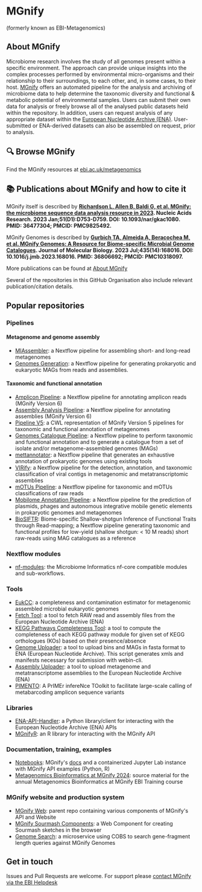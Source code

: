 # MGnify
(formerly known as EBI-Metagenomics)

## About MGnify
Microbiome research involves the study of all genomes present within a specific environment. 
The approach can provide unique insights into the complex processes performed by environmental micro-organisms and their relationship to their surroundings, to each other, and, in some cases, to their host.
[MGnify](https://www.ebi.ac.uk/metagenomics) offers an automated pipeline for the analysis and archiving of microbiome data to help determine the taxonomic diversity and functional & metabolic potential of environmental samples. 
Users can submit their own data for analysis or freely browse all of the analysed public datasets held within the repository. 
In addition, users can request analysis of any appropriate dataset within the [European Nucleotide Archive (ENA)](https://www.ebi.ac.uk/ena). 
User-submitted or ENA-derived datasets can also be assembled on request, prior to analysis.

## 🔍 Browse MGnify
Find the MGnify resources at [ebi.ac.uk/metagenomics](https://www.ebi.ac.uk/metagenomics)

## 📚 Publications about MGnify and how to cite it
MGnify itself is described by **[Richardson L, Allen B, Baldi G, et al. MGnify: the microbiome sequence data analysis resource in 2023](https://europepmc.org/article/med/36477304). Nucleic Acids Research. 2023 Jan;51(D1):D753-D759. DOI: 10.1093/nar/gkac1080. PMID: 36477304; PMCID: PMC9825492.**

MGnify Genomes is described by **[Gurbich TA, Almeida A, Beracochea M, et al. MGnify Genomes: A Resource for Biome-specific Microbial Genome Catalogues](https://europepmc.org/article/MED/36806692). Journal of Molecular Biology. 2023 Jul;435(14):168016. DOI: 10.1016/j.jmb.2023.168016. PMID: 36806692; PMCID: PMC10318097.**

More publications can be found at [About MGnify](https://www.ebi.ac.uk/metagenomics/about)

Several of the repositories in this GitHub Organisation also include relevant publication/citation details.

## Popular repositories
### Pipelines
#### Metagenome and genome assembly 
* [MIAssembler](https://github.com/EBI-Metagenomics/miassembler): a Nextflow pipeline for assembling short- and long-read metagenomes
* [Genomes Generation](https://github.com/EBI-Metagenomics/genomes-generation): a Nextflow pipeline for generating prokaryotic and eukaryotic MAGs from reads and assemblies.
#### Taxonomic and functional annotation
* [Amplicon Pipeline](https://github.com/EBI-Metagenomics/amplicon-pipeline): a Nextflow pipeline for annotating amplicon reads (MGnify Version 6)
* [Assembly Analysis Pipeline](https://github.com/EBI-Metagenomics/assembly-analysis-pipeline): a Nextflow pipeline for annotating assemblies (MGnify Version 6)
* [Pipeline V5](https://github.com/EBI-Metagenomics/pipeline-v5): a CWL representation of MGnify Version 5 pipelines for taxonomic and functional annotation of metagenomes
* [Genomes Catalogue Pipeline](https://github.com/EBI-Metagenomics/genomes-catalogue-pipeline): a Nextflow pipeline to perform taxonomic and functional annotation and to generate a catalogue from a set of isolate and/or metagenome-assembled genomes (MAGs)
* [mettannotator](https://github.com/EBI-Metagenomics/mettannotator): a Nextflow pipeline that generates an exhaustive annotation of prokaryotic genomes using existing tools
* [VIRify](https://github.com/EBI-Metagenomics/emg-viral-pipeline): a Nextflow pipeline for the detection, annotation, and taxonomic classification of viral contigs in metagenomic and metatranscriptomic assemblies
* [mOTUs Pipeline](https://github.com/EBI-Metagenomics/motus_pipeline): a Nextflow pipeline for taxonomic and mOTUs classifications of raw reads
* [Mobilome Annotation Pipeline](https://github.com/EBI-Metagenomics/mobilome-annotation-pipeline): a Nextflow pipeline for the prediction of plasmids, phages and autonomous integrative mobile genetic elements in prokaryotic genomes and metagenomes
* [BioSIFTR](https://github.com/EBI-Metagenomics/biosiftr): Biome-specific Shallow-shotgun Inference of Functional Traits through Read-mapping; a Nextflow pipeline generating taxonomic and functional profiles for low-yield (shallow shotgun: < 10 M reads) short raw-reads using MAG catalogues as a reference
### Nextflow modules
* [nf-modules](https://ebi-metagenomics.github.io/nf-modules/): the Microbiome Informatics nf-core compatible modules and sub-workflows.

### Tools
* [EukCC](https://github.com/EBI-Metagenomics/EukCC): a completeness and contamination estimator for metagenomic assembled microbial eukaryotic genomes
* [Fetch Tool](https://github.com/EBI-Metagenomics/fetch_tool): a tool to fetch RAW read and assembly files from the European Nucleotide Archive (ENA)
* [KEGG Pathways Completeness Tool](https://github.com/EBI-Metagenomics/kegg-pathways-completeness-tool): a tool to compute the completeness of each KEGG pathway module for given set of KEGG orthologues (KOs) based on their presence/absence
* [Genome Uploader](https://github.com/EBI-Metagenomics/genome_uploader): a tool to upload bins and MAGs in fasta format to ENA (European Nucleotide Archive). This script generates xmls and manifests necessary for submission with webin-cli.
* [Assembly Uploader](https://github.com/EBI-Metagenomics/assembly_uploader): a tool to upload metagenome and metatranscriptome assemblies to the European Nucleotide Archive (ENA)
* [PIMENTO](https://github.com/EBI-Metagenomics/PIMENTO): A PrIMEr infereNce TOolkit to facilitate large-scale calling of metabarcoding amplicon sequence variants
  
### Libraries
* [ENA-API-Handler](https://github.com/EBI-Metagenomics/ena-api-handler): a Python library/client for interacting with the European Nucleotide Archive (ENA) APIs
* [MGnifyR](https://github.com/EBI-Metagenomics/MGnifyR): an R library for interacting with the MGnify API

### Documentation, training, examples
* [Notebooks](https://github.com/EBI-Metagenomics/notebooks): MGnify's [docs](https://docs.mgnify.org) and a containerized Jupyter Lab instance with MGnify API examples (Python, R)
* [Metagenomics Bioinformatics at MGnify 2024](https://github.com/EBI-Metagenomics/metagenomics-bioinformatics-mgnify-2024): source material for the annual Metagenomics Bioinformatics at MGnify EBI Training course

### MGnify website and production system
* [MGnify Web](https://github.com/EBI-Metagenomics/mgnify-web): parent repo containing various components of MGnify's API and Website
* [MGnify Sourmash Components](https://github.com/EBI-Metagenomics/mgnify-sourmash-component): a Web Component for creating Sourmash sketches in the browser
* [Genome Search](https://github.com/EBI-Metagenomics/genome-search): a microservice using COBS to search gene-fragment length queries against MGnify Genomes

## Get in touch
Issues and Pull Requests are welcome. For support please [contact MGnify via the EBI Helpdesk](https://www.ebi.ac.uk/about/contact/support/metagenomics)
